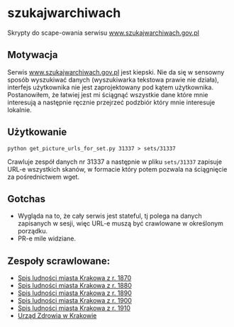 # szukajwarchiwach

Skrypty do scape-owania serwisu www.szukajwarchiwach.gov.pl

## Motywacja

Serwis www.szukajwarchiwach.gov.pl jest kiepski. Nie da się w sensowny sposób wyszukiwać danych (wyszukiwarka tekstowa
prawie nie działa), interfejs użytkownika nie jest zaprojektowany pod kątem użytkownika. Postanowiłem, że łatwiej jest
mi ściągnąć wszystkie dane które mnie interesują a następnie ręcznie przejrzeć podzbiór który mnie interesuje lokalnie.

## Użytkowanie

```
python get_picture_urls_for_set.py 31337 > sets/31337
```

Crawluje zespół danych nr 31337 a następnie w pliku `sets/31337` zapisuje URL-e wszystkich skanów, w formacie który
potem pozwala na ściągnięcie za pośrednictwem wget.

## Gotchas

* Wygląda na to, że cały serwis jest stateful, tj polega na danych zapisanych w sesji, więc URL-e muszą być crawlowane
  w określonym porządku.
* PR-e mile widziane.


## Zespoły scrawlowane:

* [Spis ludności miasta Krakowa z r. 1870](sets/30906)
* [Spis ludności miasta Krakowa z r. 1880](sets/30907)
* [Spis ludności miasta Krakowa z r. 1890](sets/30908)
* [Spis ludności miasta Krakowa z r. 1900](sets/30909)
* [Spis ludności miasta Krakowa z r. 1910](sets/30910)
* [Urząd Zdrowia w Krakowie](sets/30904)

